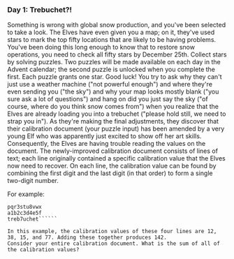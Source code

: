 ### Day 1: Trebuchet?!
Something is wrong with global snow production, and you've been selected to take a look. The Elves have even given you a map; on it, they've used stars to mark the top fifty locations that are likely to be having problems.
You've been doing this long enough to know that to restore snow operations, you need to check all fifty stars by December 25th.
Collect stars by solving puzzles. Two puzzles will be made available on each day in the Advent calendar; the second puzzle is unlocked when you complete the first. Each puzzle grants one star. Good luck!
You try to ask why they can't just use a weather machine ("not powerful enough") and where they're even sending you ("the sky") and why your map looks mostly blank ("you sure ask a lot of questions") and hang on did you just say the sky ("of course, where do you think snow comes from") when you realize that the Elves are already loading you into a trebuchet ("please hold still, we need to strap you in").
As they're making the final adjustments, they discover that their calibration document (your puzzle input) has been amended by a very young Elf who was apparently just excited to show off her art skills. Consequently, the Elves are having trouble reading the values on the document.
The newly-improved calibration document consists of lines of text; each line originally contained a specific calibration value that the Elves now need to recover. On each line, the calibration value can be found by combining the first digit and the last digit (in that order) to form a single two-digit number.

For example:
``````1abc2
pqr3stu8vwx
a1b2c3d4e5f
treb7uchet``````

In this example, the calibration values of these four lines are 12, 38, 15, and 77. Adding these together produces 142.
Consider your entire calibration document. What is the sum of all of the calibration values?
